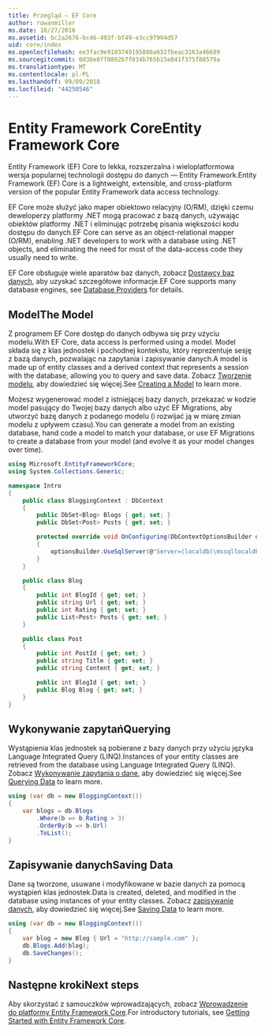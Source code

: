 ```yaml
---
title: Przegląd — EF Core
author: rowanmiller
ms.date: 10/27/2016
ms.assetid: bc2a2676-bc46-493f-bf49-e3cc97994d57
uid: core/index
ms.openlocfilehash: ee3fac9e9103749195886a632fbeac3163a46689
ms.sourcegitcommit: 0d36e8ff0892b7f034b765b15e041f375f88579a
ms.translationtype: MT
ms.contentlocale: pl-PL
ms.lasthandoff: 09/09/2018
ms.locfileid: "44250546"
---
```

# <a name="entity-framework-core"></a><span data-ttu-id="5a8c1-102">Entity Framework Core</span><span class="sxs-lookup"><span data-stu-id="5a8c1-102">Entity Framework Core</span></span>

<span data-ttu-id="5a8c1-103">Entity Framework (EF) Core to lekka, rozszerzalna i wieloplatformowa wersja popularnej technologii dostępu do danych — Entity Framework.</span><span class="sxs-lookup"><span data-stu-id="5a8c1-103">Entity Framework (EF) Core is a lightweight, extensible, and cross-platform version of the popular Entity Framework data access technology.</span></span>

<span data-ttu-id="5a8c1-104">EF Core może służyć jako maper obiektowo relacyjny (O/RM), dzięki czemu deweloperzy platformy .NET mogą pracować z bazą danych, używając obiektów platformy .NET i eliminując potrzebę pisania większości kodu dostępu do danych.</span><span class="sxs-lookup"><span data-stu-id="5a8c1-104">EF Core can serve as an object-relational mapper (O/RM), enabling .NET developers to work with a database using .NET objects, and eliminating the need for most of the data-access code they usually need to write.</span></span>

<span data-ttu-id="5a8c1-105">EF Core obsługuje wiele aparatów baz danych, zobacz [Dostawcy baz danych](providers/index.md), aby uzyskać szczegółowe informacje.</span><span class="sxs-lookup"><span data-stu-id="5a8c1-105">EF Core supports many database engines, see [Database Providers](providers/index.md) for details.</span></span>

## <a name="the-model"></a><span data-ttu-id="5a8c1-106">Model</span><span class="sxs-lookup"><span data-stu-id="5a8c1-106">The Model</span></span>

<span data-ttu-id="5a8c1-107">Z programem EF Core dostęp do danych odbywa się przy użyciu modelu.</span><span class="sxs-lookup"><span data-stu-id="5a8c1-107">With EF Core, data access is performed using a model.</span></span> <span data-ttu-id="5a8c1-108">Model składa się z klas jednostek i pochodnej kontekstu, który reprezentuje sesję z bazą danych, pozwalając na zapytania i zapisywanie danych.</span><span class="sxs-lookup"><span data-stu-id="5a8c1-108">A model is made up of entity classes and a derived context that represents a session with the database, allowing you to query and save data.</span></span> <span data-ttu-id="5a8c1-109">Zobacz [Tworzenie modelu](modeling/index.md), aby dowiedzieć się więcej.</span><span class="sxs-lookup"><span data-stu-id="5a8c1-109">See [Creating a Model](modeling/index.md) to learn more.</span></span>

<span data-ttu-id="5a8c1-110">Możesz wygenerować model z istniejącej bazy danych, przekazać w kodzie model pasujący do Twojej bazy danych albo użyć EF Migrations, aby utworzyć bazę danych z podanego modelu (i rozwijać ją w miarę zmian modelu z upływem czasu).</span><span class="sxs-lookup"><span data-stu-id="5a8c1-110">You can generate a model from an existing database, hand code a model to match your database, or use EF Migrations to create a database from your model (and evolve it as your model changes over time).</span></span>

``` csharp
using Microsoft.EntityFrameworkCore;
using System.Collections.Generic;

namespace Intro
{
    public class BloggingContext : DbContext
    {
        public DbSet<Blog> Blogs { get; set; }
        public DbSet<Post> Posts { get; set; }

        protected override void OnConfiguring(DbContextOptionsBuilder optionsBuilder)
        {
            optionsBuilder.UseSqlServer(@"Server=(localdb)\mssqllocaldb;Database=MyDatabase;Trusted_Connection=True;");
        }
    }

    public class Blog
    {
        public int BlogId { get; set; }
        public string Url { get; set; }
        public int Rating { get; set; }
        public List<Post> Posts { get; set; }
    }

    public class Post
    {
        public int PostId { get; set; }
        public string Title { get; set; }
        public string Content { get; set; }

        public int BlogId { get; set; }
        public Blog Blog { get; set; }
    }
}
```

## <a name="querying"></a><span data-ttu-id="5a8c1-111">Wykonywanie zapytań</span><span class="sxs-lookup"><span data-stu-id="5a8c1-111">Querying</span></span>

<span data-ttu-id="5a8c1-112">Wystąpienia klas jednostek są pobierane z bazy danych przy użyciu języka Language Integrated Query (LINQ).</span><span class="sxs-lookup"><span data-stu-id="5a8c1-112">Instances of your entity classes are retrieved from the database using Language Integrated Query (LINQ).</span></span> <span data-ttu-id="5a8c1-113">Zobacz [Wykonywanie zapytania o dane](querying/index.md), aby dowiedzieć się więcej.</span><span class="sxs-lookup"><span data-stu-id="5a8c1-113">See [Querying Data](querying/index.md) to learn more.</span></span>

``` csharp
using (var db = new BloggingContext())
{
    var blogs = db.Blogs
        .Where(b => b.Rating > 3)
        .OrderBy(b => b.Url)
        .ToList();
}
```

## <a name="saving-data"></a><span data-ttu-id="5a8c1-114">Zapisywanie danych</span><span class="sxs-lookup"><span data-stu-id="5a8c1-114">Saving Data</span></span>

<span data-ttu-id="5a8c1-115">Dane są tworzone, usuwane i modyfikowane w bazie danych za pomocą wystąpień klas jednostek.</span><span class="sxs-lookup"><span data-stu-id="5a8c1-115">Data is created, deleted, and modified in the database using instances of your entity classes.</span></span> <span data-ttu-id="5a8c1-116">Zobacz [zapisywanie danych](saving/index.md), aby dowiedzieć się więcej.</span><span class="sxs-lookup"><span data-stu-id="5a8c1-116">See [Saving Data](saving/index.md) to learn more.</span></span>

``` csharp
using (var db = new BloggingContext())
{
    var blog = new Blog { Url = "http://sample.com" };
    db.Blogs.Add(blog);
    db.SaveChanges();
}
```

## <a name="next-steps"></a><span data-ttu-id="5a8c1-117">Następne kroki</span><span class="sxs-lookup"><span data-stu-id="5a8c1-117">Next steps</span></span>

<span data-ttu-id="5a8c1-118">Aby skorzystać z samouczków wprowadzających, zobacz [Wprowadzenie do platformy Entity Framework Core](get-started/index.md).</span><span class="sxs-lookup"><span data-stu-id="5a8c1-118">For introductory tutorials, see [Getting Started with Entity Framework Core](get-started/index.md).</span></span>

